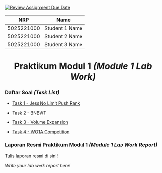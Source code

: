 [![Review Assignment Due Date](https://classroom.github.com/assets/deadline-readme-button-24ddc0f5d75046c5622901739e7c5dd533143b0c8e959d652212380cedb1ea36.svg)](https://classroom.github.com/a/jYae_yK9)
<div align=center>

|    NRP     |      Name      |
| :--------: | :------------: |
| 5025221000 | Student 1 Name |
| 5025221000 | Student 2 Name |
| 5025221000 | Student 3 Name |

# Praktikum Modul 1 _(Module 1 Lab Work)_

</div>

### Daftar Soal _(Task List)_

- [Task 1 - Jess No Limit Push Rank](/task-1/)

- [Task 2 - BNBWT](/task-2/)

- [Task 3 - Volume Expansion](/task-3/)

- [Task 4 - WOTA Competition](/task-4/)

### Laporan Resmi Praktikum Modul 1 _(Module 1 Lab Work Report)_

Tulis laporan resmi di sini!

_Write your lab work report here!_
